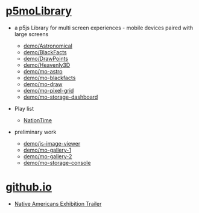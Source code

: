 # [p5moLibrary](https://github.com/molab-itp/p5moLibrary)

- a p5js Library for multi screen experiences - mobile devices paired with large screens

  - [demo/Astronomical](demo/Astronomical?v=92)
  - [demo/BlackFacts](demo/BlackFacts?v=92)
  - [demo/DrawPoints](demo/DrawPoints?v=92)
  - [demo/Heavenly3D](demo/Heavenly3D?v=92)
  - [demo/mo-astro](demo/mo-astro?v=92)
  - [demo/mo-blackfacts](demo/mo-blackfacts?v=92)
  - [demo/mo-draw](demo/mo-draw?v=92)
  - [demo/mo-pixel-grid](demo/mo-pixel-grid?v=92)
  - [demo/mo-storage-dashboard](demo/mo-storage-dashboard?v=92)

- Play list

  - [NationTime](demo/mo-blackfacts?v=92&playlist=-UtKxghWlvY&title=NationTime%20-%20ELUCID%20-%20BETAMAX)

- preliminary work

  - [demo/js-image-viewer](demo/js-image-viewer?v=92)
  - [demo/mo-gallery-1](demo/mo-gallery-1?v=92)
  - [demo/mo-gallery-2](demo/mo-gallery-2?v=92)
  - [demo/mo-storage-console](demo/mo-storage-console?v=92)

# [github.io](https://molab-itp.github.io/p5moLibrary/src?v=92)

- [Native Americans Exhibition Trailer](demo/BlackFacts?playlist=hpjNGTYvpxw)

<!--

- retired
  - [demo/mo-astro-host-0](demo/mo-astro-host-0?v=92)
  - [demo/mo-astro-host-1](demo/mo-astro-host-1?v=92)
  - [demo/mo-astro-remote-0](demo/mo-astro-remote-0?v=92)
  - [demo/mo-astro-remote-1](demo/mo-astro-remote-1?v=92)

  - [demo/mo-blackfacts-host](demo/mo-blackfacts-host?v=92)
  - [demo/mo-blackfacts-remote](demo/mo-blackfacts-remote?v=92)

# https://www.youtube.com/watch?v=hpjNGTYvpxw
# The Land Carries Our Ancestors: Contemporary Art by Native Americans Exhibition Trailer

 -->
